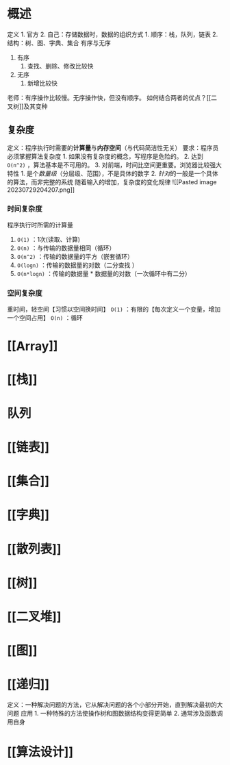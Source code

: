 # 概述
定义
	1. 官方
	2. 自己：存储数据时，数据的组织方式
		1. 顺序：栈，队列，链表
		2. 结构：树、图、字典、集合
有序与无序

1. 有序
	1. 查找、删除、修改比较快
2. 无序
	1. 新增比较快

老师：有序操作比较慢。无序操作快，但没有顺序。
	如何结合两者的优点？[[二叉树]]及其变种
## 复杂度
定义：程序执行时需要的**计算量**与**内存空间**（与代码简洁性无关）
要求：程序员必须掌握算法复杂度
	1. 如果没有复杂度的概念，写程序是危险的。
	2. 达到 `O(n^2)` ，算法基本是不可用的。
	3. 对前端，时间比空间更重要。浏览器比较强大
特性
	1. 是个*数量级*（分层级、范围），不是具体的数字
	2. *针对*的一般是一个具体的算法，而非完整的系统
随着输入的增加，复杂度的变化规律
![[Pasted image 20230729204207.png]] 
### 时间复杂度
程序执行时所需的计算量
1. `O(1)` ：1次(读取、计算)
2. `O(n)` ：与传输的数据量相同（循环）
3. `O(n^2)` ：传输的数据量的平方（嵌套循环）
4. `O(logn)` ：传输的数据量的对数（二分查找 ）
5. `O(n*logn)` ：传输的数据量 \* 数据量的对数（一次循环中有二分）
### 空间复杂度
重时间，轻空间【习惯以空间换时间】
`O(1)` ：有限的【每次定义一个变量，增加一个空间占用】
`O(n)` ：循环
# [[Array]] 
# [[栈]] 
# 队列

# [[链表]] 
# [[集合]]
# [[字典]] 
# [[散列表]] 
# [[树]] 
# [[二叉堆]] 
# [[图]]
# [[递归]] 
定义：一种解决问题的方法，它从解决问题的各个小部分开始，直到解决最初的大问题
应用
	1. 一种特殊的方法使操作树和图数据结构变得更简单
	2. 通常涉及函数调用自身
# [[算法设计]] 

